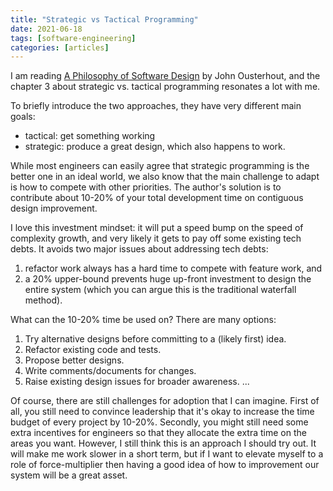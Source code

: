 ```yaml
---
title: "Strategic vs Tactical Programming"
date: 2021-06-18
tags: [software-engineering]
categories: [articles]
---
```


I am reading [A Philosophy of Software Design](https://www.goodreads.com/en/book/show/39996759) by John Ousterhout, and the chapter 3 about strategic vs. tactical programming resonates a lot with me.

<!--more-->

To briefly introduce the two approaches, they have very different main goals:
* tactical: get something working
* strategic: produce a great design, which also happens to work.

While most engineers can easily agree that strategic programming is the better one in an ideal world, we also know that the main challenge to adapt is how to compete with other priorities.
The author's solution is to contribute about 10-20% of your total development time on contiguous design improvement.

I love this investment mindset: it will put a speed bump on the speed of complexity growth, and very likely it gets to pay off some existing tech debts.
It avoids two major issues about addressing tech debts:
1. refactor work always has a hard time to compete with feature work, and
2. a 20% upper-bound prevents huge up-front investment to design the entire system (which you can argue this is the traditional waterfall method).

What can the 10-20% time be used on? There are many options:
1. Try alternative designs before committing to a (likely first) idea.
2. Refactor existing code and tests.
3. Propose better designs.
4. Write comments/documents for changes.
5. Raise existing design issues for broader awareness.
...

Of course, there are still challenges for adoption that I can imagine. First of all, you still need to convince leadership that it's okay to increase the time budget of every project by 10-20%. Secondly, you might still need some extra incentives for engineers so that they allocate the extra time on the areas you want. However, I still think this is an approach I should try out. It will make me work slower in a short term, but if I want to elevate myself to a role of force-multiplier then having a good idea of how to improvement our system will be a great asset.
